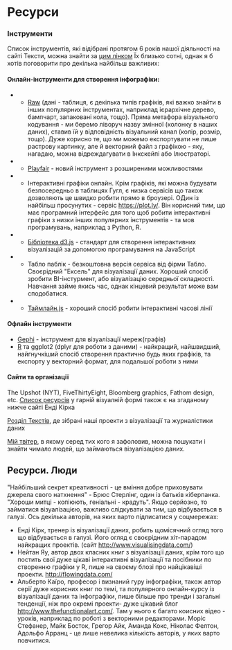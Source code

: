 # Ресурси

### Інструменти

Список інструментів, які відібрані протягом 6 років нашої діяльності на сайті Тексти, можна знайти за [цим лінком](https://docs.google.com/spreadsheets/d/1miN1dUvPMmnLdhunhZCil80LwlJ3xj8gRXrUNA-KrIE/edit#gid=0)
Їх близько сотні, однак я б хотів поговорити про декілька найбільш важливих:

#### Онлайн-інструменти для створення інфографіки:
- - [Raw](http://app.raw.densitydesign.org) (дані - таблиця, є декілька типів графіків, які важко знайти в інших популярних інструментах, наприклад ієрархічне дерево, бампчарт, запаковані кола, тощо). Пряма метафора візуального кодування - ми беремо ліворуч назву змінної (колонку в наших даних),  ставив їй у відповідність візуальний канал (колір, розмір, тощо). Дуже корисно те, що ми можемо експортувати не лише растрову картинку, але й векторний файл з графікою - яку, нагадаю, можна відреждагувати в Інкскейпі або Ілюстраторі.
- - [Playfair](http://www.austinclemens.com/Playfair/playfair.html) - новий інструмент з розширеними можливостями
- -  Інтерактивні графіки онлайн. Крім графіків, які можна будувати безпосередньо в таблицях Гугл, є низка сервісів що також дозволяють це швидко робити прямо в броузері. ОДин із найбільш просунутих - сервіс https://plot.ly/. Він корисний тим, що має програмний інтерфейс для того щоб робити інтерактивні графіки з низки інших популярних інструментів - та мов програмувань, наприклад з Python, R. 
- - [Бібліотека d3.js](https://d3js.org/) - стандарт для створення інтерактивних візуалізацій за допомогою програмування на JavaScript
- - Табло паблік - безкоштовна версія сервіса від фірми Табло. Своєрідний "Ексель" для візуалізації даних. Хороший спосіб зробити BI-інстурмент, або візуалізацію середньої складності. Навчання займе якись час, однак кінцевий результат може вам сподобатися. 
- - [Таймлайн.js](https://timeline.knightlab.com/) - хороший спосіб робити інтерактивні часові лінії


#### Офлайн інструменти
- [Gephi](https://gephi.org/)  - інструмент для візуалізації мереж(графів)
- [R](https://www.r-project.org/) та ggplot2 (dplyr для роботи з даними) - найкращий, найшвидший, найгнучкіший спосіб створення практично будь яких графіків, та експорту у векторний формат, для подальшої роботи з ними


#### Сайти та організації
The Upshot (NYT), FiveThirtyEight, Bloomberg graphics, Fathom design, etc.
[Список ресурсів](http://www.visualisingdata.com/resources/) у гарній візуалній формі також є на згаданому нижче сайті Енді Кірка

[Розділ Текстів](http://texty.org.ua/pg/blog/infoviz), де зібрані наші проекти з візуалізації та журналістики даних

[Мій твітер](https://twitter.com/dvrnd), в якому серед тих кого я зафоловив, можна пошукати і знайти чимало людей, що займаються візуалізацією даних.

## Ресурси. Люди
"Найбільший секрет креативності - це вміння добре приховувати джерела свого натхнення" - Брюс Стерлінг, один із батьків кіберпанка.
"Хороши митці - копіюють, геніальні - крадуть". Якщо серйозно, то займатися візуалізацією, важливо слідкувати за тим, що відбувається в галузі.
Ось декілька авторів, на яких варто підписатися у соцмережах:
- Енді Кірк, тренер із візуалізації даних, робить щомісячний огляд того що відбувається в галузі. Його огляд є своєрідним 
хіт-парадом найкращих проектів. (сайт http://www.visualisingdata.com/)
- Нейтан Яу, автор двох класних книг з візуалізації даних, крім того що постить свої дуже цікаві інтерактивні візуалізації 
та посібники по створенню графіки у R, пише на своєму блозі про найцікавіші проекти. http://flowingdata.com/
- Альберто Каїро, професор і визнаний гуру інфографіки, також автор серії дуже корисних книг по темі, та популярного онлайн-курсу із 
візуалізації даних та інфографіки, пише більше про тренди і 
загальні тенденції, ніж про окремі проекти- дуже цікавий блог http://www.thefunctionalart.com/. Там у нього є багато коисних відео - уроків,
наприклад по роботі з векторними редакторами.
Моріс Стефанер, Майк Босток, Грегор Айк, Аманда Кокс, Ніколас Фелтон, Адольфо Арранц - це лише невелика кількість авторів, 
у яких варто повчитися.



